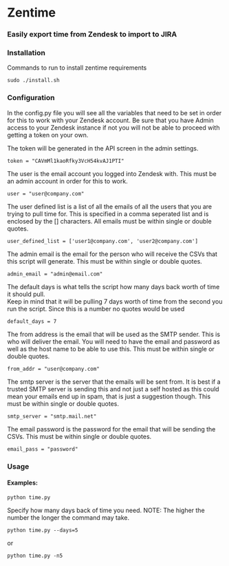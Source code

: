 # Zentime

### Easily export time from Zendesk to import to JIRA

### Installation

Commands to run to install zentime requirements

    sudo ./install.sh

### Configuration

In the config.py file you will see all the variables that need to be set in order for this 
to work with your Zendesk account.  Be sure that you have Admin access to your Zendesk 
instance if not you will not be able to proceed with getting a token on your own.  

The token will be generated in the API screen in the admin settings. 

    token = "CAVmMl1kaoRfky3VcH54kvAJ1PTI"

The user is the email account you logged into Zendesk with.  This must be an admin account 
in order for this to work. 

    user = "user@company.com"

The user defined list is a list of all the emails of all the users that you are trying to 
pull time for.  This is specified in a comma seperated list and is enclosed by the [] 
characters.  All emails must be within single or double quotes.

    user_defined_list = ['user1@company.com', 'user2@company.com']

The admin email is the email for the person who will receive the CSVs that this script will 
generate.  This must be within single or double quotes.

    admin_email = "admin@email.com"

The default days is what tells the script how many days back worth of time it should pull.  
Keep in mind that it will be pulling 7 days worth of time from the second you run the 
script.  Since this is a number no quotes would be used

    default_days = 7

The from address is the email that will be used as the SMTP sender.  This is who will 
deliver the email.  You will need to have the email and password as well as the host name to 
be able to use this.  This must be within single or double quotes.

    from_addr = "user@company.com"

The smtp server is the server that the emails will be sent from.  It is best if a trusted 
SMTP server is sending this and not just a self hosted as this could mean your emails end up 
in spam, that is just a suggestion though.  This must be within single or double quotes.

    smtp_server = "smtp.mail.net"

The email password is the password for the email that will be sending the CSVs.  This must 
be within single or double quotes.

    email_pass = "password"

### Usage

#### Examples:

    python time.py 
    
Specify how many days back of time you need.  NOTE: The higher the number the longer the command may take.

    python time.py --days=5
or

    python time.py -n5 

